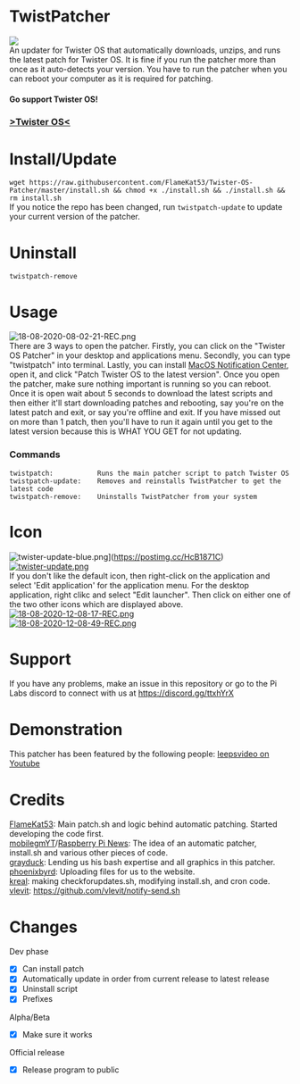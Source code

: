 # TwistPatcher
![](https://i.postimg.cc/rwTFyXLs/tos-patcher-new2.png)<br>
An updater for Twister OS that automatically downloads, unzips, and runs the latest patch for Twister OS. It is fine if you run the patcher more than once as it auto-detects your version. You have to run the patcher when you can reboot your computer as it is required for patching.<br>


#### Go support Twister OS!</br>
### <a href="https://twisteros.com/">>Twister OS<</a>

# Install/Update
`wget https://raw.githubusercontent.com/FlameKat53/Twister-OS-Patcher/master/install.sh && chmod +x ./install.sh && ./install.sh && rm install.sh`<br>
If you notice the repo has been changed, run `twistpatch-update` to update your current version of the patcher.

# Uninstall
`twistpatch-remove`

# Usage
![18-08-2020-08-02-21-REC.png](https://i.postimg.cc/cHq94jWb/18-08-2020-08-02-21-REC.png)<br>
There are 3 ways to open the patcher. Firstly, you can click on the "Twister OS Patcher" in your desktop and applications menu. Secondly, you can type "twistpatch" into terminal. Lastly, you can install [MacOS Notification Center](https://github.com/krishenriksen/notificationcenter), open it, and click "Patch Twister OS to the latest version". Once you open the patcher, make sure nothing important is running so you can reboot. Once it is open wait about 5 seconds to download the latest scripts and then  either it'll start downloading patches and rebooting, say you're on the latest patch and exit, or say you're offline and exit. If you have missed out on more than 1 patch, then you'll have to run it again until you get to the latest version because this is WHAT YOU GET for not updating.

### Commands
```
twistpatch:           Runs the main patcher script to patch Twister OS
twistpatch-update:    Removes and reinstalls TwistPatcher to get the latest code
twistpatch-remove:    Uninstalls TwistPatcher from your system
```

# Icon
![twister-update-blue.png](https://i.postimg.cc/6qNWSdHT/twister-update-blue.png)](https://postimg.cc/HcB1871C)  [![twister-update.png](https://i.postimg.cc/zfgjCcfs/twister-update.png)](https://postimg.cc/xk9MYgM5)<br>
If you don't like the default icon, then right-click on the application and select 'Edit application' for the application menu. For the desktop application, right clikc and select "Edit launcher". Then click on either one of the two other icons which are displayed above.<br>
[![18-08-2020-12-08-17-REC.png](https://i.postimg.cc/mkVFbMwh/18-08-2020-12-08-17-REC.png)](https://postimg.cc/8fJC47xV)<br>
[![18-08-2020-12-08-49-REC.png](https://i.postimg.cc/MZYBb2Sx/18-08-2020-12-08-49-REC.png)](https://postimg.cc/pypyRSr1)

# Support
If you have any problems, make an issue in this repository or go to the Pi Labs discord to connect with us at https://discord.gg/ttxhYrX

# Demonstration
This patcher has been featured by the following people:
[leepsvideo on Youtube](https://www.youtube.com/watch?v=EP1KWsvT4ME)

# Credits
[FlameKat53](https://github.com/FlameKat53): Main patch.sh and logic behind automatic patching. Started developing the code first.<br>
[mobilegmYT](https://github.com/mobilegmYT)/[Raspberry Pi News](https://www.youtube.com/channel/UCmp6JswV90SV5agNFGQuWkw): The idea of an automatic patcher, install.sh and various other pieces of code.<br>
[grayduck](https://www.youtube.com/channel/UCgfQjdc5RceRlTGfuthBs7g): Lending us his bash expertise and all graphics in this patcher.<br>
[phoenixbyrd](https://github.com/phoenixbyrd): Uploading files for us to the website.<br>
[kreal](https://github.com/krishenriksen): making checkforupdates.sh, modifying install.sh, and cron code.
[vlevit](https://github.com/vlevit/): https://github.com/vlevit/notify-send.sh

# Changes
Dev phase
- [x] Can install patch
- [x] Automatically update in order from current release to latest release
- [x] Uninstall script
- [x] Prefixes

Alpha/Beta
- [x] Make sure it works

Official release
- [x] Release program to public
